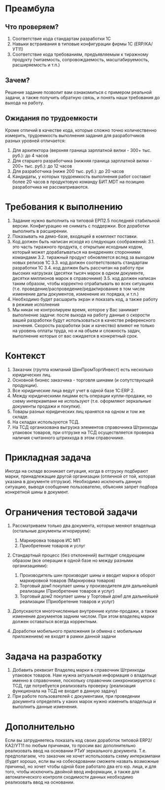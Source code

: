 # Преамбула
## Что проверяем?

1. Соответствие кода стандартам разработки 1С
2. Навыки встраивания в типовые конфигурации фирмы 1С (ERP/КА/УТ11)
3. Соответствие кода требованиям, предъявляемым к тиражному продукту (читаемость, сопровождаемость, масштабируемость, расширяемость и т.п.)

## Зачем?
Решение задание позволит вам ознакомиться с примером реальной задачи, а также получить обратную связь, и понять наши требования до выхода на работу.

## Ожидания по трудоемкости
Кроме отличий в качестве кода, которые сложно точно количественно измерить, трудоемкость выполнения задания для разработчиков разных уровней отличается:

1. Для архитектора (верхняя граница зарплатной вилки - 300+ тыс. руб.): до 4 часов
2. Для старшего разработчика (нижняя граница зарплатной вилки - 200+ тыс. руб.): до 12 часов
3. Для разработчика (ниже 200 тыс. руб.): до 20 часов
4. Кандидаты, у которых трудоемкость выполнения работ составит более 20 часов в продуктовую команду БИТ.MDT на позицию разработчика не рассматриваются.

# Требования к выполнению

1. Задание нужно выполнить на типовой ЕРП2.5 последней стабильной версии. Конфигурацию не снимать с поддержки. Все доработки выполнить в расширении.
2. Показывать на демо-базе, входящей в комплект поставки.
3. Код должен быть написан исходя из следующих соображений:
3.1. это часть тиражного продукта, с открытым исходным кодом, который может дорабатываться на внедрениях сторонними командами
3.2. тиражный продукт обновляется вслед за выходом новых релизов 1С
3.3. код должен соответствовать стандартам разработки 1С
3.4. код должен быть рассчитан на работу при высоких нагрузках (десятки тысяч марок в одном документе, десятки миллионов марок в справочнике)
3.5. код должен написан таким образом, чтобы корректно отрабатывать во всех ситуациях (т.е. проведение/распроведение/редактирование в том числе изменение даты документов, изменение их порядка, и т.п.)
4. Необходимо будет расшарить экран и показать код, а также работу в режиме исполнения
5. Мы никак не контролируем время, которое у Вас занимает выполнение задачи: после выхода на работу данные о скорости вашей разработки будут использоваться в качестве референсного значения. Скорость разработки (как и качество) влияют не только на уровень оплаты труда, но и на объем и сложность задач, выполнение которых от вас ожидается в конкретный срок.

# Контекст

1. Заказчик (группа компаний ШинПромТоргИнвест) есть несколько юридических лиц. 
2. Основной бизнес заказчика - торговля шинами (и сопутствующей продукции). 
3. Все юридические лица ведут учет в одной базе 1С:ERP 2. 
4. Между юридическими лицами есть операции купли-продажи, но схему интеркампани не используют (т.е. оформляют зеркальные документы продажи и покупки). 
5. Товары разных юридических лиц хранятся на одном и том же складе.
6. На складах используются ТСД.
7. На ТСД организована выгрузка элементов справочника Штрихкоды упаковок товаров, при отгрузке на ТСД осуществляется проверка наличия считанного штрихкода в этом справочнике.

# Прикладная задача
Иногда на складе возникает ситуация, когда в отгрузку подбирают марки, принадлежащие другой организации (отличной от той, которая указана в документе отгрузки). Необходимо исключить данную ситуацию, выводя сообщение пользователю, объясняя запрет подбора конкретной шины в документ.

# Ограничения тестовой задачи

1. Рассматриваем только два документа, которые меняют владельца (остальные документы игнорируем):
   
   
   1. Маркировка товаров ИС МП
   1. Приобретение товаров и услуг
1. Стандартный процесс (без отклонений) выглядит следующим образом (все операции в одной базе но между разными организациями):
   
   
   1. Производитель шин производит шины и вводит марки в оборот маркировкой товаров (Маркировка товаров)
   1. Торговый дом1 покупает шины у производителя для дальнейшей реализации (Приобретение товаров и услуг)
   1. Торговый дом2 покупает шины у Торговый дом1 для дальнейшей реализации (Приобретение товаров и услуг)
1. Допускаются многочисленные внутренние купли-продажи, а также изменение документов задним числом. При этом владелец марки должен оставаться всегда корректным.
1. Доработки мобильного приложения (и обмена с мобильным приложением) не входят в рамки данной задачи

# Задача на разработку

1. Добавить реквизит Владелец марки в справочник Штрихкоды упаковок товаров. Нам нужна актуальная информация о владельце именно в справочнике, поскольку справочник синхронизируется с ТСД, где потребуется реализовать проверку (реализация функционала на ТСД не входит в данную задачу)
1. При работе пользователей с документами, при проведении документа определять у каких марок нужно изменить владельца и выполнить данные изменения.

# Дополнительно
Если вы затрудняетесь показать код своих доработок типовой ERP2/КА2/УТ11 по любым причинам, то просим вас дополнительно реализовать ввод на основании РТиУ зеркального документа. Т.е. предполагаем, что заказчик не хочет использовать схему интеркампани (будет хорошо, если вы на собеседовании сможете назвать возможные причины), но хочет чтобы одной базе работало два его юр. лица, и для того, чтобы исключить двойной ввод информации, а также для автоматического контроля сходимости данных необходимо реализовать ввод на основании.
